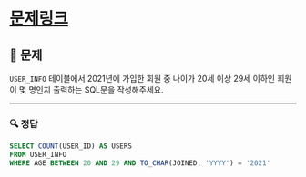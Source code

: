 # [문제링크](https://school.programmers.co.kr/learn/courses/30/lessons/131535)

## 📝 문제

`USER_INFO` 테이블에서 2021년에 가입한 회원 중 나이가 20세 이상 29세 이하인 회원이 몇 명인지 출력하는 SQL문을 작성해주세요.

---

### 🔍 정답

```sql
SELECT COUNT(USER_ID) AS USERS
FROM USER_INFO
WHERE AGE BETWEEN 20 AND 29 AND TO_CHAR(JOINED, 'YYYY') = '2021'
```